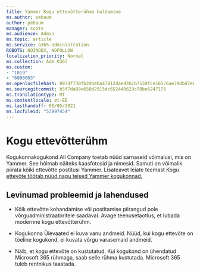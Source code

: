 ```yaml
---
title: Yammer Kogu ettevõtterühma haldamine
ms.author: pebaum
author: pebaum
manager: scotv
ms.audience: Admin
ms.topic: article
ms.service: o365-administration
ROBOTS: NOINDEX, NOFOLLOW
localization_priority: Normal
ms.collection: Adm_O365
ms.custom:
- "1019"
- "6000003"
ms.openlocfilehash: 8974f730fb2dbeba47812daed26cb753dfce165c6ae79dbd7e630e6f195b278a
ms.sourcegitcommit: b5f7da89a650d2915dc652449623c78be6247175
ms.translationtype: MT
ms.contentlocale: et-EE
ms.lasthandoff: 08/05/2021
ms.locfileid: "53997454"
---
```

# <a name="all-company-group"></a>Kogu ettevõtterühm

Kogukonnakogukond All Company toetab nüüd sarnaseid võimalusi, mis on Yammer. See hõlmab näiteks kaasfotosid ja nimesid. Samuti on võimalik piirata kõiki ettevõtte postitusi Yammer. Lisateavet leiate teemast Kogu [ettevõte töötab nüüd nagu teised Yammer kogukonnad.](https://docs.microsoft.com/yammer/manage-yammer-groups/yammer-all-company-yammer-community)

## <a name="common-issues-and-solutions"></a>Levinumad probleemid ja lahendused

- Kõik ettevõtte kohandamise või postitamise piirangud pole võrguadministraatoritele saadaval. Avage teenusetaotlus, et lubada modernne kogu ettevõtterühm.

- Kogukonna Ülevaated ei kuva vanu andmeid. Nüüd, kui kogu ettevõte on tõeline kogukond, ei kuvata võrgu varasemaid andmeid.

- Näib, et kogu ettevõte on kustutatud. Kui kogukond on ühendatud Microsoft 365 rühmaga, saab selle rühma kustutada. Microsoft 365 tuleb rentnikus taastada.

